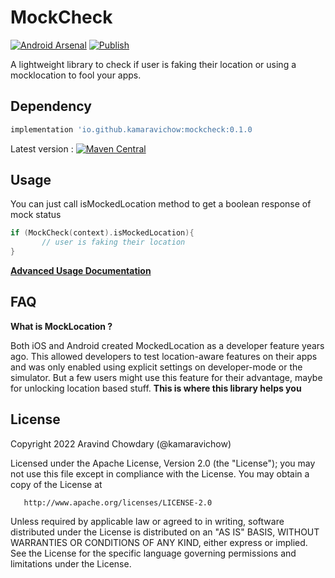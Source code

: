 # MockCheck

[![Android Arsenal](https://img.shields.io/badge/Android%20Arsenal-MockCheck-brightgreen.svg?style=flat-square)](https://android-arsenal.com/details/1/8399)
[![Publish](https://github.com/kamaravichow/mockcheck-android/actions/workflows/publish.yml/badge.svg)](https://github.com/kamaravichow/mockcheck-android/actions/workflows/publish.yml)

A lightweight library to check if user is faking their location or using a mocklocation to fool your apps.

## Dependency

```groovy
implementation 'io.github.kamaravichow:mockcheck:0.1.0
```

Latest version : [![Maven Central](https://maven-badges.herokuapp.com/maven-central/io.github.kamaravichow/mockcheck/badge.svg)](https://maven-badges.herokuapp.com/maven-central/io.github.kamaravichow/mockcheck)


## Usage

You can just call isMockedLocation method to get a boolean response of mock status
```kotlin
if (MockCheck(context).isMockedLocation){
       // user is faking their location
}
```

[**Advanced Usage Documentation**](https://docs.aravi.me/android/mockcheck/usage)

## FAQ

**What is MockLocation ?**

Both iOS and Android created MockedLocation as a developer feature years ago. This allowed developers to test location-aware features on their apps and was only enabled using explicit settings on developer-mode or the simulator. But a few users might use this feature for their advantage, maybe for unlocking location based stuff. **This is where this library helps you**


## License
Copyright 2022 Aravind Chowdary (@kamaravichow)

Licensed under the Apache License, Version 2.0 (the "License");
you may not use this file except in compliance with the License.
You may obtain a copy of the License at

       http://www.apache.org/licenses/LICENSE-2.0

Unless required by applicable law or agreed to in writing, software
distributed under the License is distributed on an "AS IS" BASIS,
WITHOUT WARRANTIES OR CONDITIONS OF ANY KIND, either express or implied.
See the License for the specific language governing permissions and
limitations under the License.
